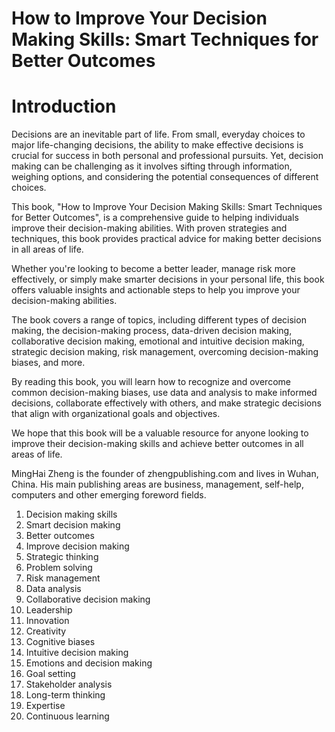 # How to Improve Your Decision Making Skills: Smart Techniques for Better Outcomes

# Introduction

Decisions are an inevitable part of life. From small, everyday choices to major life-changing decisions, the ability to make effective decisions is crucial for success in both personal and professional pursuits. Yet, decision making can be challenging as it involves sifting through information, weighing options, and considering the potential consequences of different choices.

This book, "How to Improve Your Decision Making Skills: Smart Techniques for Better Outcomes", is a comprehensive guide to helping individuals improve their decision-making abilities. With proven strategies and techniques, this book provides practical advice for making better decisions in all areas of life.

Whether you're looking to become a better leader, manage risk more effectively, or simply make smarter decisions in your personal life, this book offers valuable insights and actionable steps to help you improve your decision-making abilities.

The book covers a range of topics, including different types of decision making, the decision-making process, data-driven decision making, collaborative decision making, emotional and intuitive decision making, strategic decision making, risk management, overcoming decision-making biases, and more.

By reading this book, you will learn how to recognize and overcome common decision-making biases, use data and analysis to make informed decisions, collaborate effectively with others, and make strategic decisions that align with organizational goals and objectives.

We hope that this book will be a valuable resource for anyone looking to improve their decision-making skills and achieve better outcomes in all areas of life.

MingHai Zheng is the founder of zhengpublishing.com and lives in Wuhan, China. His main publishing areas are business, management, self-help, computers and other emerging foreword fields.



1. Decision making skills
2. Smart decision making
3. Better outcomes
4. Improve decision making
5. Strategic thinking
6. Problem solving
7. Risk management
8. Data analysis
9. Collaborative decision making
10. Leadership
11. Innovation
12. Creativity
13. Cognitive biases
14. Intuitive decision making
15. Emotions and decision making
16. Goal setting
17. Stakeholder analysis
18. Long-term thinking
19. Expertise
20. Continuous learning

